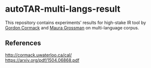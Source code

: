 # autoTAR-multi-langs-result

This repository contains experiments' results for high-stake IR tool by [Gordon Cormack](http://cormack.uwaterloo.ca/) and [Maura Grossman](http://grossman.uwaterloo.ca/) on multi-language corpus. 

## References

http://cormack.uwaterloo.ca/cal/ <br />
https://arxiv.org/pdf/1504.06868.pdf